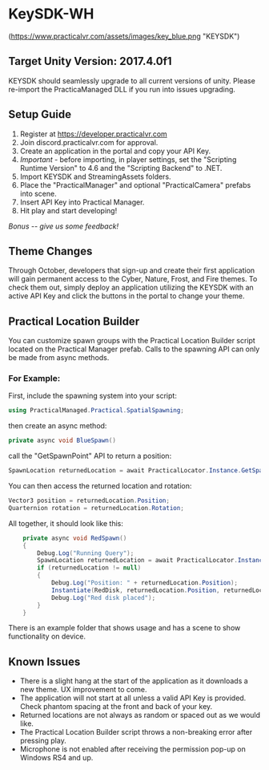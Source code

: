 # KeySDK-WH

(https://www.practicalvr.com/assets/images/key_blue.png "KEYSDK")

## Target Unity Version: 2017.4.0f1

KEYSDK should seamlessly upgrade to all current versions of unity. Please re-import the PracticaManaged DLL if you run into issues upgrading.

## Setup Guide

1. Register at https://developer.practicalvr.com
2. Join discord.practicalvr.com for approval.
3. Create an application in the portal and copy your API Key.
4. *Important* - before importing, in player settings, set the "Scripting Runtime Version" to 4.6 and the "Scripting Backend" to .NET.
5. Import KEYSDK and StreamingAssets folders.
6. Place the "PracticalManager" and optional "PracticalCamera" prefabs into scene.
7. Insert API Key into Practical Manager.
8. Hit play and start developing!

*Bonus -- give us some feedback!*

## Theme Changes

Through October, developers that sign-up and create their first application will gain permanent access to the Cyber, Nature, Frost, and Fire themes. To check them out, simply deploy an application utilizing the KEYSDK with an active API Key and click the buttons in the portal to change your theme.

## Practical Location Builder

You can customize spawn groups with the Practical Location Builder script located on the Practical Manager prefab. Calls to the spawning API can only be made from async methods.

### For Example:

First, include the spawning system into your script:

```C#
using PracticalManaged.Practical.SpatialSpawning;
```

then create an async method:

```C#
private async void BlueSpawn()
```

call the "GetSpawnPoint" API to return a position:

```C#
SpawnLocation returnedLocation = await PracticalLocator.Instance.GetSpawnPoint("Yellow Group");
```

You can then access the returned location and rotation:

```C#
Vector3 position = returnedLocation.Position;
Quarternion rotation = returnedLocation.Rotation;
```

All together, it should look like this:

```C#
    private async void RedSpawn()
    {
        Debug.Log("Running Query");
        SpawnLocation returnedLocation = await PracticalLocator.Instance.GetSpawnPoint("Red Group");
        if (returnedLocation != null)
        {
            Debug.Log("Position: " + returnedLocation.Position);
            Instantiate(RedDisk, returnedLocation.Position, returnedLocation.Rotation);
            Debug.Log("Red disk placed");
        }
    }
```

There is an example folder that shows usage and has a scene to show functionality on device.

## Known Issues

* There is a slight hang at the start of the application as it downloads a new theme. UX improvement to come.
* The application will not start at all unless a valid API Key is provided. Check phantom spacing at the front and back of your key.
* Returned locations are not always as random or spaced out as we would like.
* The Practical Location Builder script throws a non-breaking error after pressing play.
* Microphone is not enabled after receiving the permission pop-up on Windows RS4 and up.


